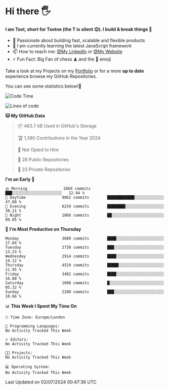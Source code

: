 # Hi there :raised_hand_with_fingers_splayed:
#### I am Tsot, short for Tsotne (the T is silent :wink:). I build & break things :space_invader:
- :telescope: Passionate about building fast, scalable and flexible products
- :seedling: I am currently learning the latest JavaScript framework 
- :mailbox: How to reach me: [@My LinkedIn](https://www.linkedin.com/in/tsotne-gvadzabia/) or [@My Website](https://tsotne.co.uk/contact)
- :zap: Fun Fact: Big Fan of chess ♟ and the 👾 emoji

Take a look at my Projects on my [Portfolio](https://tsotne.co.uk/) or for a more **up to date** experience browse my GitHub Repositories.

You can see some statistics below!:space_invader:
<!--START_SECTION:waka-->
![Code Time](http://img.shields.io/badge/Code%20Time-761%20hrs%202%20mins-blue)

![Lines of code](https://img.shields.io/badge/From%20Hello%20World%20I%27ve%20Written-6.8%20million%20lines%20of%20code-blue)

**🐱 My GitHub Data** 

> 📦 463.7 kB Used in GitHub's Storage 
 > 
> 🏆 1,380 Contributions in the Year 2024
 > 
> 🚫 Not Opted to Hire
 > 
> 📜 28 Public Repositories 
 > 
> 🔑 23 Private Repositories 
 > 
**I'm an Early 🐤** 

```text
🌞 Morning                2669 commits        ███░░░░░░░░░░░░░░░░░░░░░░   12.94 % 
🌆 Daytime                9862 commits        ████████████░░░░░░░░░░░░░   47.80 % 
🌃 Evening                6234 commits        ████████░░░░░░░░░░░░░░░░░   30.21 % 
🌙 Night                  1868 commits        ██░░░░░░░░░░░░░░░░░░░░░░░   09.05 % 
```
📅 **I'm Most Productive on Thursday** 

```text
Monday                   3680 commits        ████░░░░░░░░░░░░░░░░░░░░░   17.84 % 
Tuesday                  2730 commits        ███░░░░░░░░░░░░░░░░░░░░░░   13.23 % 
Wednesday                2914 commits        ████░░░░░░░░░░░░░░░░░░░░░   14.12 % 
Thursday                 4529 commits        █████░░░░░░░░░░░░░░░░░░░░   21.95 % 
Friday                   3482 commits        ████░░░░░░░░░░░░░░░░░░░░░   16.88 % 
Saturday                 1098 commits        █░░░░░░░░░░░░░░░░░░░░░░░░   05.32 % 
Sunday                   2200 commits        ███░░░░░░░░░░░░░░░░░░░░░░   10.66 % 
```


📊 **This Week I Spent My Time On** 

```text
🕑︎ Time Zone: Europe/London

💬 Programming Languages: 
No Activity Tracked This Week

🔥 Editors: 
No Activity Tracked This Week

🐱‍💻 Projects: 
No Activity Tracked This Week

💻 Operating System: 
No Activity Tracked This Week
```


 Last Updated on 02/07/2024 00:47:36 UTC
<!--END_SECTION:waka-->
